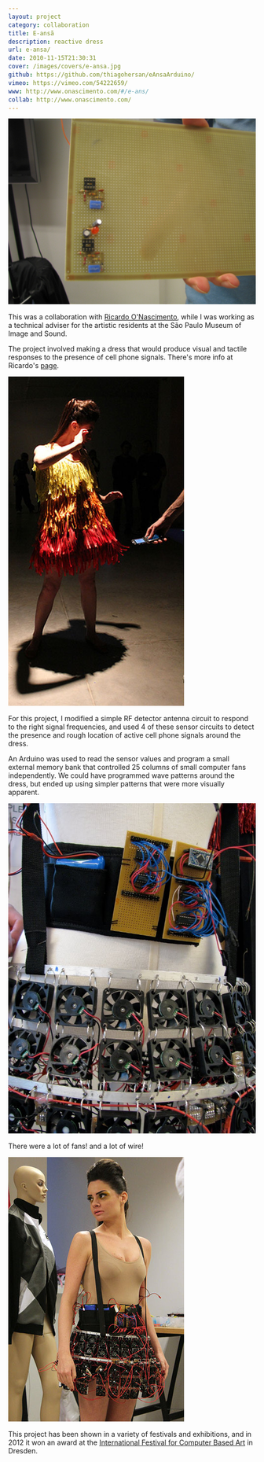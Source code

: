 ```yaml
---
layout: project
category: collaboration
title: E-ansã
description: reactive dress
url: e-ansa/
date: 2010-11-15T21:30:31
cover: /images/covers/e-ansa.jpg
github: https://github.com/thiagohersan/eAnsaArduino/
vimeo: https://vimeo.com/54222659/
www: http://www.onascimento.com/#/e-ans/
collab: http://www.onascimento.com/
---
```

![](/images/projects/e-ansa/eansa_sensor.jpg)

This was a collaboration with [Ricardo O'Nascimento](http://www.onascimento.com/), while I was working as a technical adviser for the artistic residents at the São Paulo Museum of Image and Sound.

The project involved making a dress that would produce visual and tactile responses to the presence of cell phone signals. There's more info at Ricardo's [page](http://www.onascimento.com/#/e-ans/).

![](/images/projects/e-ansa/eansa1.jpg)

For this project, I modified a simple RF detector antenna circuit to respond to the right signal frequencies, and used 4 of these sensor circuits to detect the presence and rough location of active cell phone signals around the dress.

An Arduino was used to read the sensor values and program a small external memory bank that controlled 25 columns of small computer fans independently. We could have programmed wave patterns around the dress, but ended up using simpler patterns that were more visually apparent.

![](/images/projects/e-ansa/eansa_ff.jpg)

There were a lot of fans! and a lot of wire!

![](/images/projects/e-ansa/eansa0.jpg)

This project has been shown in a variety of festivals and exhibitions, and in 2012 it won an award at the [International Festival for Computer Based Art](http://t-m-a.de/cynetart/cfp-2012/preistrager?lang=en) in Dresden.
